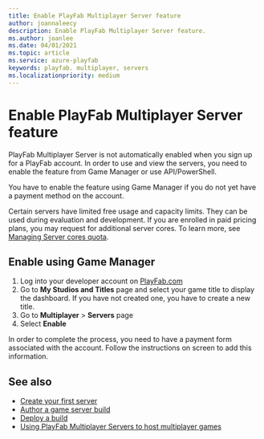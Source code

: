 ```yaml
---
title: Enable PlayFab Multiplayer Server feature
author: joannaleecy
description: Enable PlayFab Multiplayer Server feature.
ms.author: joanlee
ms.date: 04/01/2021
ms.topic: article
ms.service: azure-playfab
keywords: playfab. multiplayer, servers
ms.localizationpriority: medium
---
```


# Enable PlayFab Multiplayer Server feature

PlayFab Multiplayer Server is not automatically enabled when you sign up for a PlayFab account. In order to use and view the servers, you need to enable the feature from Game Manager or use API/PowerShell.

You have to enable the feature using Game Manager if you do not yet have a payment method on the account.

Certain servers have limited free usage and capacity limits. They can be used during evaluation and development. If you are enrolled in paid pricing plans, you may request for additional server cores. To learn more, see [Managing Server cores quota](quota-changes.md).

## Enable using Game Manager

1. Log into your developer account on [PlayFab.com](https://playfab.com)
2. Go to **My Studios and Titles** page and select your game title to display the dashboard. If you have not created one, you have to create a new title.
3. Go to **Multiplayer** > **Servers** page
4. Select **Enable**

In order to complete the process, you need to have a payment form associated with the account. Follow the instructions on screen to add this information.

## See also

* [Create your first server](create-your-first-server.md)
* [Author a game server build](author-a-game-server-build.md)
* [Deploy a build](deploying-playfab-multiplayer-server-builds.md)
* [Using PlayFab Multiplayer Servers to host multiplayer games](using-playfab-servers-to-host-games.md)



